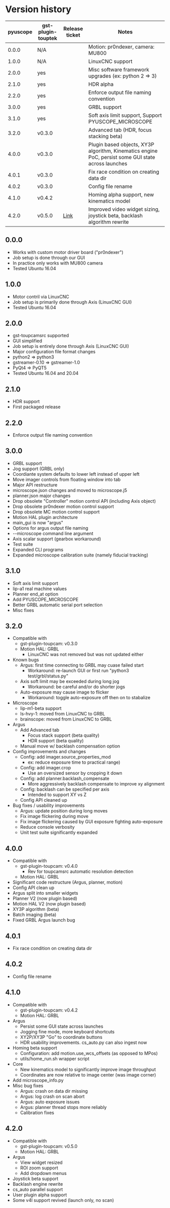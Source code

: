 # Version history

| pyuscope | gst-plugin-touptek | Release ticket                                          | Notes                                                                                                               |
|----------|--------------------|---------------------------------------------------------|---------------------------------------------------------------------------------------------------------------------|
| 0.0.0    | N/A                |                                                         | Motion: pr0ndexer, camera: MU800                                                                                    |
| 1.0.0    | N/A                |                                                         | LinuxCNC support                                                                                                    |
| 2.0.0    | yes                |                                                         | Misc software framework upgrades (ex: python 2 => 3)                                                                |
| 2.1.0    | yes                |                                                         | HDR alpha                                                                                                           |
| 2.2.0    | yes                |                                                         | Enforce output file naming convention                                                                               |
| 3.0.0    | yes                |                                                         | GRBL support                                                                                                        |
| 3.1.0    | yes                |                                                         | Soft axis limit support, Support PYUSCOPE_MICROSCOPE                                                                |
| 3.2.0    | v0.3.0             |                                                         | Advanced tab (HDR, focus stacking beta)                                                                             |
| 4.0.0    | v0.3.0             |                                                         | Plugin based objects, XY3P algorithm, Kinematics engine PoC, persist some GUI state across launches                 |
| 4.0.1    | v0.3.0             |                                                         | Fix race condition on creating data dir                                                                             |
| 4.0.2    | v0.3.0             |                                                         | Config file rename                                                                                                  |
| 4.1.0    | v0.4.2             |                                                         | Homing alpha support, new kinematics model                                                                          |
| 4.2.0    | v0.5.0             | [Link](https://github.com/Labsmore/pyuscope/issues/169) | Improved video widget sizing, joystick beta, backlash algorithm rewrite                                             |

## 0.0.0
* Works with custom motor driver board ("pr0ndexer")
* Job setup is done through our GUI
* In practice only works with MU800 camera
* Tested Ubuntu 16.04

## 1.0.0
 * Motor contril via LinuxCNC
 * Job setup is primarily done through Axis (LinuxCNC GUI)
 * Tested Ubuntu 16.04

## 2.0.0
* gst-toupcamsrc supported
* GUI simplified
* Job setup is entirely done through Axis (LinuxCNC GUI)
* Major configuration file format changes
* python2 => python3
* gstreamer-0.10 => gstreamer-1.0
* PyQt4 => PyQT5
* Tested Ubuntu 16.04 and 20.04

## 2.1.0
* HDR support
* First packaged release

## 2.2.0
* Enforce output file naming convention
 
## 3.0.0
* GRBL support
* Jog support (GRBL only)
* Coordiante system defaults to lower left instead of upper left
* Move imager controls from floating window into tab
* Major API restructure
* microscope.json changes and moved to microscope.j5
* planner.json major changes
* Drop obsolete "Controller" motion control API (including Axis object)
* Drop obsolete pr0ndexer motion control support
* Drop obsolete MC motion control support
* Motion HAL plugin architecture
* main_gui is now "argus"
* Options for argus output file naming
* --microscope command line argument
* Axis scalar support (gearbox workaround)
* Test suite
* Expanded CLI programs
* Expanded microscope calibration suite (namely fiducial tracking)

## 3.1.0
* Soft axis limit support
* lip-a1 real machine values
* Planner end_at option
* Add PYUSCOPE_MICROSCOPE
* Better GRBL automatic serial port selection
* Misc fixes

## 3.2.0
* Compatible with
  * gst-plugin-toupcam: v0.3.0
  * Motion HAL: GRBL
    * LinuxCNC was not removed but was not updated either
* Known bugs
  * Argus: first time connecting to GRBL may cuase failed start
    * Workaround: re-launch GUI or first run "python3 test/grbl/status.py"
  * Axis soft limit may be exceeded during long jog
    * Workaround: be careful and/or do shorter jogs
  * Auto-exposure may cause image to flicker
    * Workaround: toggle auto-exposure off then on to stabalize
* Microscope
  * lip-m1-beta support
  * ls-hvy-1: moved from LinuxCNC to GRBL
  * brainscope: moved from LinuxCNC to GRBL
* Argus
  * Add Advanced tab
    * Focus stack support (beta quality)
    * HDR support (beta quality)
  * Manual move w/ backlash compensation option
* Config improvements and changes
  * Config: add imager.source_properties_mod
    * ex: reduce exposure time to practical range)
  * Config: add imager.crop
    * Use an oversized sensor by cropping it down
  * Config: add planner.backlash_compensate
    * More aggressively backlash compensate to improve xy alignment
  * Config: backlash can be specified per axis
    * Intended to support XY vs Z
  * Config API cleaned up
* Bug fixes / usability improvements
  * Argus: update position during long moves
  * Fix image flickering during move
  * Fix image flickering caused by GUI exposure fighting auto-exposure
  * Reduce console verbosity
  * Unit test suite significantly expanded

## 4.0.0
 * Compatible with
   * gst-plugin-toupcam: v0.4.0
     * Rev for toupcamsrc automatic resolution detection
   * Motion HAL: GRBL
 * Significant code restructure (Argus, planner, motion)
 * Config API clean up
 * Argus split into smaller widgets
 * Planner V2 (now plugin based)
 * Motion HAL V2 (now plugin based)
 * XY3P algorithm (beta)
 * Batch imaging (beta)
 * Fixed GRBL Argus launch bug

## 4.0.1
  * Fix race condition on creating data dir

## 4.0.2
  * Config file rename

## 4.1.0
 * Compatible with
   * gst-plugin-toupcam: v0.4.2
   * Motion HAL: GRBL
 * Argus
   * Persist some GUI state across launches
   * Jogging fine mode, more keyboard shortcuts
   * XY2P/XY3P "Go" to coordinate buttons
   * HDR usability improvements. cs_auto.py can also ingest now
 * Homing beta support
   * Configuration: add motion.use_wcs_offsets (as opposed to MPos)
   * utils/home_run.sh wrapper script
 * Core
   * New kinematics model to significantly improve image throughput
   * Coordinates are now relative to image center (was image corner)
 * Add microscope_info.py
 * Misc bug fixes
   * Argus: crash on data dir missing
   * Argus: log crash on scan abort
   * Argus: auto exposure issues
   * Argus: planner thread stops more reliably
   * Calibration fixes

## 4.2.0
 * Compatible with
   * gst-plugin-toupcam: v0.5.0
   * Motion HAL: GRBL
 * Argus
   * View widget resized
   * ROI zoom support
   * Add dropdown menus
 * Joystick beta support
 * Backlash engine rewrite
 * cs_auto parallel support
 * User plugin alpha support
 * Some v4l support revived (launch only, no scan)
